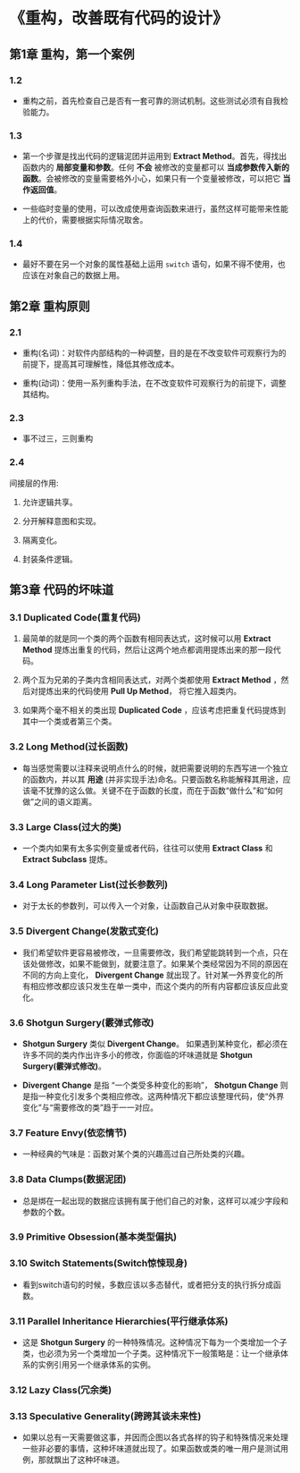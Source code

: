 # 《重构，改善既有代码的设计》

## 第1章 重构，第一个案例

### 1.2

* 重构之前，首先检查自己是否有一套可靠的测试机制。这些测试必须有自我检验能力。

### 1.3

* 第一个步骤是找出代码的逻辑泥团并运用到 **Extract Method**。首先，得找出函数内的 **局部变量和参数**。任何 **不会** 被修改的变量都可以 **当成参数传入新的函数**。会被修改的变量需要格外小心，如果只有一个变量被修改，可以把它 **当作返回值**。

* 一些临时变量的使用，可以改成使用查询函数来进行，虽然这样可能带来性能上的代价，需要根据实际情况取舍。

### 1.4

* 最好不要在另一个对象的属性基础上运用 `switch` 语句，如果不得不使用，也应该在对象自己的数据上用。

## 第2章 重构原则

### 2.1

* 重构(名词)：对软件内部结构的一种调整，目的是在不改变软件可观察行为的前提下，提高其可理解性，降低其修改成本。

* 重构(动词)：使用一系列重构手法，在不改变软件可观察行为的前提下，调整其结构。

### 2.3

* 事不过三，三则重构

### 2.4

间接层的作用:

1. 允许逻辑共享。

2. 分开解释意图和实现。

3. 隔离变化。

4. 封装条件逻辑。

## 第3章 代码的坏味道

### 3.1 Duplicated Code(重复代码)

1. 最简单的就是同一个类的两个函数有相同表达式，这时候可以用 **Extract Method** 提炼出重复的代码，然后让这两个地点都调用提炼出来的那一段代码。

2. 两个互为兄弟的子类内含相同表达式，对两个类都使用 **Extract Method** ，然后对提炼出来的代码使用 **Pull Up Method**， 将它推入超类内。 
3. 如果两个毫不相关的类出现 **Duplicated Code** ，应该考虑把重复代码提炼到其中一个类或者第三个类。

### 3.2 Long Method(过长函数)

* 每当感觉需要以注释来说明点什么的时候，就把需要说明的东西写进一个独立的函数内，并以其 **用途** (并非实现手法)命名。只要函数名称能解释其用途，应该毫不犹豫的这么做。关键不在于函数的长度，而在于函数“做什么”和“如何做”之间的语义距离。

### 3.3 Large Class(过大的类)

* 一个类内如果有太多实例变量或者代码，往往可以使用 **Extract Class** 和 **Extract Subclass** 提炼。

### 3.4 Long Parameter List(过长参数列)

* 对于太长的参数列，可以传入一个对象，让函数自己从对象中获取数据。

### 3.5 Divergent Change(发散式变化)

* 我们希望软件更容易被修改，一旦需要修改，我们希望能跳转到一个点，只在该处做修改，如果不能做到，就要注意了。如果某个类经常因为不同的原因在不同的方向上变化， **Divergent Change** 就出现了。针对某一外界变化的所有相应修改都应该只发生在单一类中，而这个类内的所有内容都应该反应此变化。

### 3.6 Shotgun Surgery(霰弹式修改)

* **Shotgun Surgery** 类似 **Divergent Change**。 如果遇到某种变化，都必须在许多不同的类内作出许多小的修改，你面临的坏味道就是 **Shotgun Surgery(霰弹式修改)**。

* **Divergent Change** 是指 “一个类受多种变化的影响”， **Shotgun Change** 则是指一种变化引发多个类相应修改。这两种情况下都应该整理代码，使“外界变化”与“需要修改的类”趋于一一对应。

### 3.7 Feature Envy(依恋情节)

* 一种经典的气味是：函数对某个类的兴趣高过自己所处类的兴趣。

### 3.8 Data Clumps(数据泥团)

* 总是绑在一起出现的数据应该拥有属于他们自己的对象，这样可以减少字段和参数的个数。

### 3.9 Primitive Obsession(基本类型偏执)

### 3.10 Switch Statements(Switch惊悚现身)

* 看到switch语句的时候，多数应该以多态替代，或者把分支的执行拆分成函数。

### 3.11 Parallel Inheritance Hierarchies(平行继承体系)

* 这是 **Shotgun Surgery** 的一种特殊情况。这种情况下每为一个类增加一个子类，也必须为另一个类增加一个子类。这种情况下一般策略是：让一个继承体系的实例引用另一个继承体系的实例。

### 3.12 Lazy Class(冗余类)

### 3.13 Speculative Generality(跨跨其谈未来性)

* 如果以总有一天需要做这事，并因而企图以各式各样的钩子和特殊情况来处理一些非必要的事情，这种坏味道就出现了。如果函数或类的唯一用户是测试用例，那就飘出了这种坏味道。


